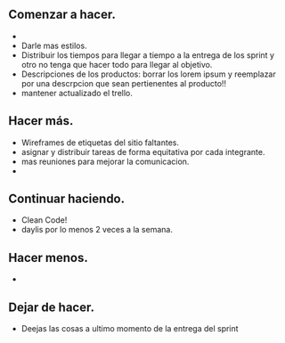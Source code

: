 ## Comenzar a hacer.

* 
* Darle mas estilos.
* Distribuir los tiempos para llegar a tiempo a la entrega de los sprint y otro no tenga que hacer todo para llegar al objetivo.
* Descripciones de los productos: borrar los lorem ipsum y reemplazar por una descrpcion que sean pertienentes al producto!!
* mantener actualizado el trello.
   
## Hacer más.

* Wireframes de etiquetas del sitio faltantes.
* asignar y distribuir tareas de forma equitativa por cada integrante.
* mas reuniones para mejorar la comunicacion.
* 
  
## Continuar haciendo.

* Clean Code!
* daylis por lo menos 2 veces a la semana.

## Hacer menos.

* 

## Dejar de hacer.

* Deejas las cosas a ultimo momento de la entrega del sprint

